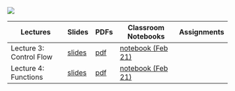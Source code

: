 ![](https://media.gettyimages.com/id/860495432/vector/retro-wave-pattern-horizontal.jpg?s=2048x2048&w=gi&k=20&c=7ZOSRJAzFRHa0kOODyE5Jg0ryH2BsS2xzUA6rEltdjQ=)

| Lectures | Slides | PDFs | Classroom Notebooks | Assignments |
| - | - | - | - | - |
| Lecture 3: Control Flow | [slides](https://ahmedmoustafa.github.io/AUC-DSCI1412-Spring2024/lectures/lecture03_python_control_flow.html) | [pdf](pdfs/lecture03_python_control_flow.pdf) | [notebook (Feb 21)](https://colab.research.google.com/drive/1mejOIcaJoz7j5KvtiYwk-d57oWGZWoOu?usp=sharing) |  |
| Lecture 4: Functions | [slides](https://ahmedmoustafa.github.io/AUC-DSCI1412-Spring2024/lectures/lecture04_functions.html) | [pdf](pdfs/lecture04_functions.pdf) | [notebook (Feb 21)](https://colab.research.google.com/drive/1mejOIcaJoz7j5KvtiYwk-d57oWGZWoOu?usp=sharing) |  |

